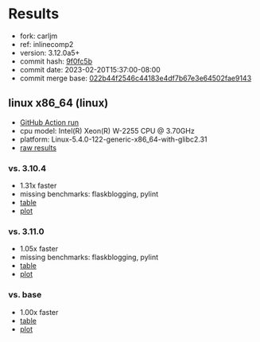 # Results

- fork: carljm
- ref: inlinecomp2
- version: 3.12.0a5+
- commit hash: [9f0fc5b](https://github.com/carljm/cpython/commit/9f0fc5b)
- commit date: 2023-02-20T15:37:00-08:00
- commit merge base: [022b44f2546c44183e4df7b67e3e64502fae9143](https://github.com/carljm/cpython/commit/022b44f2546c44183e4df7b67e3e64502fae9143)

## linux x86_64 (linux)

- [GitHub Action run](https://github.com/faster-cpython/benchmarking/actions/runs/4252076033)
- cpu model: Intel(R) Xeon(R) W-2255 CPU @ 3.70GHz
- platform: Linux-5.4.0-122-generic-x86_64-with-glibc2.31
- [raw results](bm-20230220-linux-x86_64-carljm-inlinecomp2-3.12.0a5%2B-9f0fc5b.json)

### vs. 3.10.4

- 1.31x faster
- missing benchmarks: flaskblogging, pylint
- [table](bm-20230220-linux-x86_64-carljm-inlinecomp2-3.12.0a5%2B-9f0fc5b-vs-3.10.4.md)
- [plot](bm-20230220-linux-x86_64-carljm-inlinecomp2-3.12.0a5%2B-9f0fc5b-vs-3.10.4.png)

### vs. 3.11.0

- 1.05x faster
- missing benchmarks: flaskblogging, pylint
- [table](bm-20230220-linux-x86_64-carljm-inlinecomp2-3.12.0a5%2B-9f0fc5b-vs-3.11.0.md)
- [plot](bm-20230220-linux-x86_64-carljm-inlinecomp2-3.12.0a5%2B-9f0fc5b-vs-3.11.0.png)

### vs. base

- 1.00x faster
- [table](bm-20230220-linux-x86_64-carljm-inlinecomp2-3.12.0a5%2B-9f0fc5b-vs-base.md)
- [plot](bm-20230220-linux-x86_64-carljm-inlinecomp2-3.12.0a5%2B-9f0fc5b-vs-base.png)

